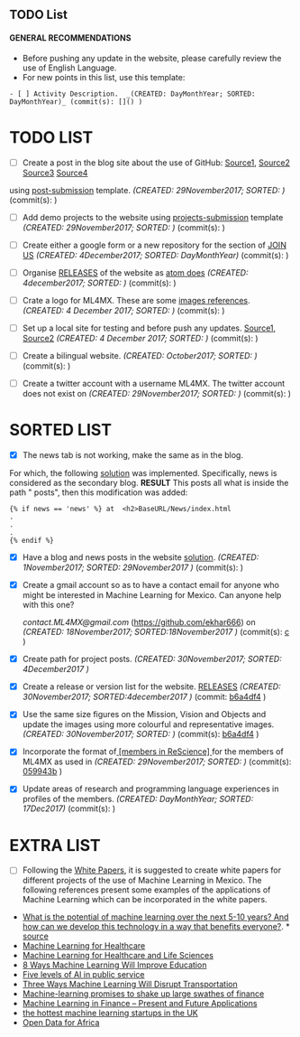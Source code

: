 TODO List
---

#### GENERAL RECOMMENDATIONS
- Before pushing any update in the website, please carefully review the use of English Language.
- For new points in this list, use this template:

```
- [ ] Activity Description.  _(CREATED: DayMonthYear; SORTED: DayMonthYear)_ (commit(s): []() )
```

# TODO LIST

- [ ] Create a post in the blog site about the use of GitHub:
[Source1](https://github.com/oliviaguest/neuroplausible/blob/master/_posts/2017-11-5-github.md),
[Source2](http://neuroplausible.com/github)
[Source3](https://simplystatistics.org/newposts/)
[Source4](https://github.com/mxochicale/usingGitHub)


 using [post-submission](https://github.com/ML4MX/blogpost-submission) template.
  _(CREATED: 29November2017; SORTED: )_ (commit(s): []() )

- [ ] Add demo projects to the website using [projects-submission](https://github.com/ML4MX/project-submission)
template
_(CREATED: 29November2017; SORTED: )_ (commit(s): []() )


- [ ] Create either a google form or a new repository for the section of
[JOIN US](https://ml4mx.github.io/website/index.html#)
_(CREATED: 4December2017; SORTED: DayMonthYear)_ (commit(s): []() )


- [ ] Organise [RELEASES](https://github.com/ML4MX/website/blob/master/docs/RELEASES.md) of the website as [atom does](https://github.com/atom/atom/releases)
  _(CREATED: 4december2017; SORTED: )_ (commit(s): []() )

- [ ] Crate a logo for ML4MX. These are some [images references](https://github.com/ML4MX/website/tree/master/assets/images/logo). _(CREATED: 4 December 2017; SORTED: )_ (commit(s): []() )

- [ ] Set up a local site for testing and before push any updates.
[Source1](https://help.github.com/articles/setting-up-your-github-pages-site-locally-with-jekyll/), [Source2](https://gist.github.com/jgravois/5e73b56fa7756fd00b89) _(CREATED: 4 December 2017; SORTED: )_ (commit(s): []() )

- [ ] Create a bilingual website. _(CREATED: October2017; SORTED: )_ (commit(s): []() )

- [ ] Create a twitter account with a username ML4MX.  The twitter account does not exist on _(CREATED: 29November2017; SORTED: )_ (commit(s): []() )



# SORTED LIST



- [x] The news tab is not working, make the same as in the blog.

For which, the
following
[solution](https://reachtarunhere.github.io/2016/01/06/multiple-blogs-on-single-jekyll-instance/)
was implemented. Specifically, news is considered as the secondary blog.
**RESULT** This posts all what is inside the path " posts", then this modification was added:

```
{% if news == 'news' %} at  <h2>BaseURL/News/index.html
.
.
.
{% endif %}
```

- [x] Have a blog and news posts in the website  [solution](https://stackoverflow.com/questions/14560687/multiple-blogs-in-single-jekyll-website/42196173#42196173). _(CREATED: 1November2017; SORTED: _29November2017_ )_ (commit(s): []() )


- [x] Create a gmail account so as to have a contact email for anyone who might be
interested in Machine Learning for Mexico. Can anyone help with this one?

   _contact.ML4MX@gmail.com_ (https://github.com/ekhar666) on _(CREATED: 18November2017; SORTED:18November2017 )_ (commit(s): [c](https://github.com/ML4MX/website/commit/9d9b21aec782b3a3f27d39402060c0c77ac8ccd0#diff-e02f7b5eb279990ed19ab57010bb36f6) )

- [x] Create path for project posts.  _(CREATED: 30November2017; SORTED: 4December2017 )_

- [x] Create a release or version list for the website. [RELEASES](https://github.com/ML4MX/website/blob/master/docs/RELEASES.md)
  _(CREATED: 30November2017; SORTED:4december2017 )_ (commit: [b6a4df4](https://github.com/ML4MX/website/commit/b6a4df40a32abeb2da85812270d474d532533169) )

- [x] Use the same size figures on the Mission, Vision and Objects and update the images
using more colourful and representative images.  _(CREATED: 30November2017; SORTED: )_ (commit(s): [b6a4df4](https://github.com/ML4MX/website/commit/b6a4df40a32abeb2da85812270d474d532533169) )


- [x] Incorporate the format of[ [members in ReScience] ](https://rescience.github.io/board/)
for the members of ML4MX as used in
_(CREATED: 29November2017; SORTED: )_ (commit(s): [059943b](https://github.com/ML4MX/website/commit/059943b3c8d139915dff8153efd1ba28bdb55028) )

- [x] Update areas of research and programming language experiences in profiles of the members. _(CREATED: DayMonthYear; SORTED: 17Dec2017)_ (commit(s): []() )



# EXTRA LIST

- [ ] Following the [White Papers](http://hamlyn.doc.ic.ac.uk/uk-ras/white-papers),
it is suggested to create white papers for different projects of the use of Machine
Learning in Mexico. The following references present some examples of the applications of Machine Learning which can be incorporated in the white papers.
- [What is the potential of machine learning over the next 5-10 years? And how can we develop this technology in a way that benefits everyone?](https://royalsociety.org/topics-policy/projects/machine-learning/). *  [source](https://twitter.com/royalsociety/status/858395767941328897)
- [Machine Learning for Healthcare](http://mucmd.org/)
- [Machine Learning for Healthcare and Life Sciences](https://www.research.ibm.com/haifa/dept/vst/mldm.shtml)
- [8 Ways Machine Learning Will Improve Education](http://www.gettingsmart.com/2015/11/8-ways-machine-learning-will-improve-education/)
- [Five levels of AI in public service](https://www.oxfordinsights.com/insights/2017/7/12/five-levels-of-ai-in-public-service)
- [Three Ways Machine Learning Will Disrupt Transportation](http://www.mccormick.northwestern.edu/news/articles/2016/10/three-ways-machine-learning-will-disrupt-transportation.html)
- [Machine-learning promises to shake up large swathes of finance](https://www.economist.com/news/finance-and-economics/21722685-fields-trading-credit-assessment-fraud-prevention-machine-learning)
- [Machine Learning in Finance – Present and Future Applications](https://www.techemergence.com/machine-learning-in-finance/)
- [the hottest machine learning startups in the UK](https://www.techworld.com/picture-gallery/startups/uk-ai-startups-watch-hottest-machine-learning-startups-in-uk-3645606/)
- [Open Data for Africa](http://dataportal.opendataforafrica.org/)
